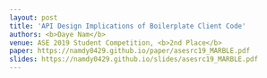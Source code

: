 ```yaml
---
layout: post
title: 'API Design Implications of Boilerplate Client Code'
authors: <b>Daye Nam</b>
venue: ASE 2019 Student Competition, <b>2nd Place</b>
paper: https://namdy0429.github.io/paper/asesrc19_MARBLE.pdf
slides: https://namdy0429.github.io/slides/asesrc19_MARBLE.pdf
---
```

